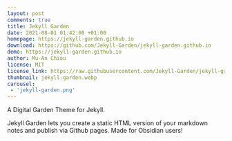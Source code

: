 ```yaml
---
layout: post
comments: true
title: Jekyll Garden
date: 2021-08-01 01:42:00 +01:00
homepage: https://jekyll-garden.github.io
download: https://github.com/Jekyll-Garden/jekyll-garden.github.io
demo: https://jekyll-garden.github.io
author: Mu-An Chiou
license: MIT
license_link: https://raw.githubusercontent.com/Jekyll-Garden/jekyll-garden.github.io/refs/heads/main/LICENSE
thumbnail: jekyll-garden.webp
carousel:
 - 'jekyll-garden.png'
---
```


A Digital Garden Theme for Jekyll.

Jekyll Garden lets you create a static HTML version of your markdown notes and publish via Github pages.
Made for Obsidian users!
